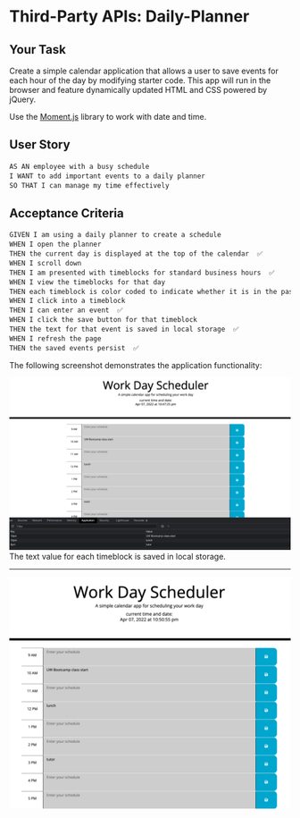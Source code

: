 # Third-Party APIs: Daily-Planner

## Your Task

Create a simple calendar application that allows a user to save events for each hour of the day by modifying starter code. This app will run in the browser and feature dynamically updated HTML and CSS powered by jQuery.

Use the [Moment.js](https://momentjs.com/) library to work with date and time.

## User Story

```md
AS AN employee with a busy schedule
I WANT to add important events to a daily planner
SO THAT I can manage my time effectively
```

## Acceptance Criteria

```md
GIVEN I am using a daily planner to create a schedule
WHEN I open the planner
THEN the current day is displayed at the top of the calendar  ✅
WHEN I scroll down
THEN I am presented with timeblocks for standard business hours  ✅
WHEN I view the timeblocks for that day
THEN each timeblock is color coded to indicate whether it is in the past, present, or future  ✅
WHEN I click into a timeblock
THEN I can enter an event  ✅
WHEN I click the save button for that timeblock
THEN the text for that event is saved in local storage  ✅
WHEN I refresh the page
THEN the saved events persist  ✅
```

The following screenshot demonstrates the application functionality:

![](/screen_shots/Screen%20Shot%202022-04-07%20at%2010.47.25%20PM.png)
The text value for each timeblock is saved in local storage.

---

![](screen_shots/Screen%20Shot%202022-04-07%20at%2010.50.55%20PM.png)